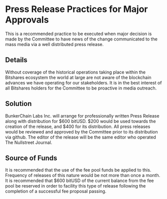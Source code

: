 Press Release Practices for Major Approvals
============================

This is a recommended practice to be executed when major decision is made by the Committee to have news of the change communicated to the mass media via a well distributed press release.

Details
-------

Without coverage of the historical operations taking place within the Bitshares ecosystem the world at large are not aware of the blockchain advances we have operating for our stakeholders. It is in the best interest of all Bitshares holders for the Committee to be proactive in media outreach.

Solution
---------

BunkerChain Labs Inc. will arrange for professionally written Press Release along with distribution for $600 bitUSD. $200 would be used towards the creation of the release, and $400 for its distribution. All press releases would be reviewed and approved by the Committee prior to its distribution via github. The editor of the release will be the same editor who operated The Nullstreet Journal.

Source of Funds
---------

It is recommended that the use of the fee pool funds be applied to this. Frequency of releases of this nature would be not more than once a month. It is recommended that $600 bitUSD of the current balance from the fee pool be reserved in order to facility this type of release following the completion of a successful fee proposal passing. 

